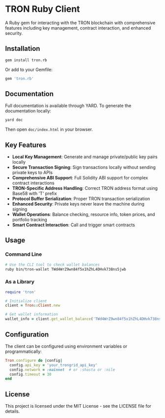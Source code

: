 # TRON Ruby Client

A Ruby gem for interacting with the TRON blockchain with comprehensive features including key management, contract interaction, and enhanced security.

## Installation

```bash
gem install tron.rb
```

Or add to your Gemfile:

```ruby
gem 'tron.rb'
```

## Documentation

Full documentation is available through YARD. To generate the documentation locally:

```bash
yard doc
```

Then open `doc/index.html` in your browser.

## Key Features

- **Local Key Management**: Generate and manage private/public key pairs locally
- **Secure Transaction Signing**: Sign transactions locally without sending private keys to APIs
- **Comprehensive ABI Support**: Full Solidity ABI support for complex contract interactions
- **TRON-Specific Address Handling**: Correct TRON address format using Base58 with 'T' prefix
- **Protocol Buffer Serialization**: Proper TRON transaction serialization
- **Enhanced Security**: Private keys never leave the machine during signing
- **Wallet Operations**: Balance checking, resource info, token prices, and portfolio tracking
- **Smart Contract Interaction**: Call and trigger smart contracts

## Usage

### Command Line

```bash
# Use the CLI tool to check wallet balances
ruby bin/tron-wallet TWd4WrZ9wn84f5x1hZhL4DHvk738ns5jwb
```

### As a Library

```ruby
require 'tron'

# Initialize client
client = Tron::Client.new

# Get wallet information
wallet_info = client.get_wallet_balance('TWd4WrZ9wn84f5x1hZhL4DHvk738ns5jwb')
```

## Configuration

The client can be configured using environment variables or programmatically:

```ruby
Tron.configure do |config|
  config.api_key = 'your_trongrid_api_key'
  config.network = :mainnet  # or :shasta or :nile
  config.timeout = 30
end
```

## License

This project is licensed under the MIT License - see the LICENSE file for details.